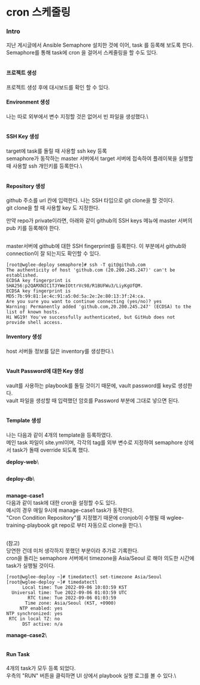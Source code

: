 # cron 스케줄링

### Intro

지난 게시글에서 Ansible Semaphore 설치한 것에 이어, task 를 등록해 보도록 한다.\
Semaphore를 통해 task에 cron 을 걸어서 스케줄링을 할 수도 있다.

<figure><img src="https://blog.kakaocdn.net/dn/szRtD/btrLufqr8bO/IpNAoo1TThMypRnKudgv50/img.png" alt=""><figcaption></figcaption></figure>

#### **프로젝트 생성**

프로젝트 생성 후에 대시보드를 확인 할 수 있다.

#### **Environment 생성**

나는 따로 외부에서 변수 지정할 것은 없어서 빈 파일을 생성했다.\


<figure><img src="https://blog.kakaocdn.net/dn/con2if/btrLukyuTrZ/4DnMTO5k3lS7uusVCBdlk0/img.png" alt=""><figcaption></figcaption></figure>

#### **SSH Key 생성**

target에 task를 돌릴 때 사용할 ssh key 등록\
semaphore가 동작하는 master 서버에서 target 서버에 접속하여 플레이북을 실행할 때 사용할 ssh 개인키를 등록한다.\


<figure><img src="https://blog.kakaocdn.net/dn/HDH5h/btrLou93KJR/22oVHhr0IIqt7p62BdsVkk/img.png" alt=""><figcaption></figcaption></figure>

#### **Repository 생성**

github 주소를 url 칸에 입력한다. 나는 SSH 타입으로 git clone을 할 것이다.\
git clone을 할 때 사용할 key 도 지정한다.

만약 repo가 private이라면, 아래와 같이 github의 SSH keys 메뉴에 master 서버의 pub 키를 등록해야 한다.

<figure><img src="https://blog.kakaocdn.net/dn/cWrBHt/btrLk446dax/X7tpTvf6HvKteyPEP1G2uK/img.png" alt=""><figcaption></figcaption></figure>

master서버에 github에 대한 SSH fingerprint를 등록한다. 이 부분에서 github와 connection이 잘 되는지도 확인할 수 있다.

```
[root@wglee-deploy semaphore]# ssh -T git@github.com
The authenticity of host 'github.com (20.200.245.247)' can't be established.
ECDSA key fingerprint is SHA256:p2QAMXNIC1TJYWeIOttrVc98/R1BUFWu3/LiyKgUfQM.
ECDSA key fingerprint is MD5:7b:99:81:1e:4c:91:a5:0d:5a:2e:2e:80:13:3f:24:ca.
Are you sure you want to continue connecting (yes/no)? yes
Warning: Permanently added 'github.com,20.200.245.247' (ECDSA) to the list of known hosts.
Hi WG19! You've successfully authenticated, but GitHub does not provide shell access.
```

#### **Inventory 생성**

host 서버들 정보를 담은 inventory를 생성한다.\


<figure><img src="https://blog.kakaocdn.net/dn/dPyYX2/btrLqWLVqy8/vtB0dyRAjlAulzxvEXNob0/img.png" alt=""><figcaption></figcaption></figure>

#### **Vault Password에 대한 Key 생성**

vault를 사용하는 playbook를 돌릴 것이기 때문에, vault password를 key로 생성한다.\
vault 파일을 생성할 때 입력했던 암호를 Password 부분에 그대로 넣으면 된다.

<figure><img src="https://blog.kakaocdn.net/dn/bRLC3N/btrLkadngNQ/O0tLZA6DsfDEkJzjvGBc71/img.png" alt=""><figcaption></figcaption></figure>

#### **Template 생성**

나는 다음과 같이 4개의 template을 등록하였다.\
메인 task 파일이 site.yml이며, 각각의 tag를 외부 변수로 지정하여 semaphore 상에서 task가 돌때 override 되도록 했다.

**deploy-web**\


<figure><img src="https://blog.kakaocdn.net/dn/uE6qq/btrLu9DYFlL/6LT3cAthgQhSMi87rFFbsk/img.png" alt=""><figcaption></figcaption></figure>

**deploy-db**\


<figure><img src="https://blog.kakaocdn.net/dn/bWr2xQ/btrLqWZ7MTC/Bti3gGoG0y8JlelK98oMeK/img.png" alt=""><figcaption></figcaption></figure>

**manage-case1**\
다음과 같이 task에 대한 cron을 설정할 수도 있다.\
예시의 경우 매일 9시에 manage-case1 task가 동작한다.\
"Cron Condition Repository"를 지정했기 때문에 cronjob이 수행될 때 wglee-training-playbook git repo로 부터 자동으로 clone을 한다.\


<figure><img src="https://blog.kakaocdn.net/dn/AKN9V/btrLkwm1yF9/noBJXZGKx2G12PiWRceKak/img.png" alt=""><figcaption></figcaption></figure>

(참고)\
당연한 건데 미처 생각하지 못했던 부분이라 추가로 기록한다.\
cron을 돌리는 semaphore 서버에서 timezone을 Asia/Seoul 로 해야 의도한 시간에 task가 실행될 것이다.

```
[root@wglee-deploy ~]# timedatectl set-timezone Asia/Seoul
[root@wglee-deploy ~]# timedatectl
      Local time: Tue 2022-09-06 10:03:59 KST
  Universal time: Tue 2022-09-06 01:03:59 UTC
        RTC time: Tue 2022-09-06 01:03:59
       Time zone: Asia/Seoul (KST, +0900)
     NTP enabled: yes
NTP synchronized: yes
 RTC in local TZ: no
      DST active: n/a
```

**manage-case2**\


<figure><img src="https://blog.kakaocdn.net/dn/Gn58m/btrLvDSjtTh/QN1pcyQe3YJslzGz1qWKm1/img.png" alt=""><figcaption></figcaption></figure>

#### **Run Task**

4개의 task가 모두 등록 되었다.\
우측의 "RUN" 버튼을 클릭하면 UI 상에서 playbook 실행 로그를 볼 수 있다.\
